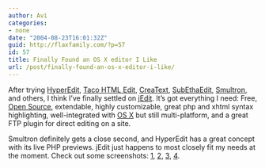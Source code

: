 ```yaml
---
author: Avi
categories:
- none
date: "2004-08-23T16:01:32Z"
guid: http://flaxfamily.com/?p=57
id: 57
title: Finally Found an OS X editor I Like
url: /post/finally-found-an-os-x-editor-i-like/
---
```

After trying [HyperEdit](http://www.tumultco.com/HyperEdit/), [Taco HTML Edit](http://www.tacosw.com/), [CreaText](http://creatext.sourceforge.net/), [SubEthaEdit](http://www.codingmonkeys.de/subethaedit/), [Smultron](http://smultron.sourceforge.net/), and others, I think I&#8217;ve finally settled on [jEdit](http://www.jedit.org/). It&#8217;s got everything I need: Free, [Open Source](http://en.wikipedia.org/wiki/Open_source), extendable, highly customizable, great php and xhtml syntax highlighting, well-integrated with [OS X](http://www.apple.com/macosx/) but still multi-platform, and a great FTP plugin for direct editing on a site.

Smultron definitely gets a close second, and HyperEdit has a great concept with its live PHP previews. jEdit just happens to most closely fit my needs at the moment. Check out some screenshots: [1](http://www.jedit.org/index.php?page=screenshot&image=22), [2](http://www.jedit.org/index.php?page=screenshot&image=23), [3](http://www.jedit.org/index.php?page=screenshot&image=27), [4](http://www.jedit.org/index.php?page=screenshot&image=15).